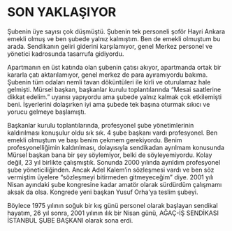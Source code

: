 # SON YAKLAŞIYOR

Şubenin üye sayısı çok düşmüştü. Şubenin tek personeli şoför Hayri Ankara emekli olmuş ve ben şubede yalnız kalmıştım. Ben de emekli olmuştum bu arada. Sendikanın geliri giderini karşılamıyor, genel Merkez personel ve yönetici kadrosunda tasarrufa gidiyordu.

Apartmanın en üst katında olan şubenin çatısı akıyor, apartmanda ortak bir kararla çatı aktarılamıyor, genel merkez de para ayıramıyordu bakıma. Şubenin tüm odaları nemli tavan döküntüleri ile kirli ve oturulamaz hale gelmişti. Mürsel başkan, başkanlar kurulu toplantılarında “Mesai saatlerine dikkat edelim.” uyarısı yapıyordu ama şubede yalnız kalmak çok etkilemişti beni. İşyerlerini dolaşırken iyi ama şubede tek başına oturmak sıkıcı ve yorucu gelmeye başlamıştı.

Başkanlar kurulu toplantılarında, profesyonel şube yönetimlerinin kaldırılması konuşulur oldu sık sık. 4 şube başkanı vardı profesyonel. Ben emekli olmuştum ve başı benim çekmem gerekiyordu. Benim profesyonelliğimin kaldırılması, dolayısıyla sendikadan ayrılmam konusunda Mürsel başkan bana bir şey söylemiyor, belki de söyleyemiyordu. Kolay değil, 23 yıl birlikte çalışmıştık. Sonunda 2000 yılında ayrıldım profesyonel şube yöneticiliğinden. Ancak Adel Kalem’in sözleşmesi vardı ve ben söz vermiştim üyelere “sözleşmeyi bitirmeden gitmeyeceğim” diye. 2001 yılı Nisan ayındaki şube kongresine kadar amatör olarak sürdürdüm çalışmamı aksak da olsa. Kongrede yeni başkan Yusuf Orha’ya teslim şubeyi.

Böylece 1975 yılının soğuk bir kış günü personel olarak başlayan sendikal hayatım, 26 yıl sonra, 2001 yılının ılık bir Nisan günü, AĞAÇ-İŞ SENDİKASI İSTANBUL ŞUBE BAŞKANI olarak sona erdi.
